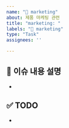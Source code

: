 ```yaml
---
name: "💌 marketing"
about: 제품 마케팅 관련
title: "marketing: "
labels: "💌 marketing"
type: "Task"
assignees: ''

---
```


## 📌 이슈 내용 설명
-

## ✅ TODO
-
